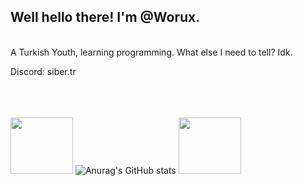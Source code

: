 <h2>Well hello there! I'm @Worux.</h2> <br>
A Turkish Youth, learning programming. What else I need to tell? Idk.

Discord: siber.tr

<br><br><br>
<img src="https://media.tenor.com/mcFk6VXXMHUAAAAi/deltarune-deltarune-chapter2.gif" width="100px" height="90px"> ![Anurag's GitHub stats](https://github-readme-stats.vercel.app/api?username=worux&show_icons=true&theme=radical) <img src="https://media.tenor.com/mcFk6VXXMHUAAAAi/deltarune-deltarune-chapter2.gif" width="100px" height="90px">  
<br> 
